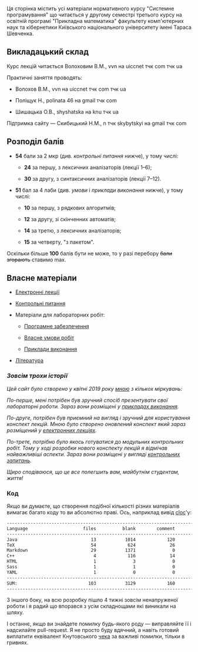 <!--RELEASE-->

Ця сторінка містить усі матеріали нормативного курсу "Системне програмування" що читається у другому семестрі третього курсу на освітній програмі "Прикладна математика" факультету 	комп'ютерних наук та кібернетики Київського національного університету імені Тараса 	Шевченка.

## Викладацький склад

Курс лекцій читається Волоховим В.М., vvn на uiccnet тчк com тчк ua

Практичні заняття проводять:

- Волохов В.М., vvn на uiccnet тчк com тчк ua

- Поліщук Н., polinata 46 на gmail тчк com

- Шишацька О.В., shyshatska на knu тчк ua

Підтримка сайту &mdash; Скибицький Н.М., n тчк skybytskyi на gmail тчк com

## Розподіл балів

- **54** бали за 2 мкр (див. _контрольні питання_ нижче), у тому числі:
	
	- **24** за першу, з лексичних аналізаторів (лекції 1&ndash;6);
	
	- **30** за другу, з синтаксичних аналізаторів (лекції 7&ndash;12).

- **51** бал за 4 лаби (див. _умови_ і _приклади виконання_ нижче), у тому числі:

	- **10** за першу, з рядкових алгоритмів;

	- **12** за другу, зі скінченних автоматів;

	- **14** за третю, з лексичних аналізаторів;

	- **15** за четверту, "з пакетом".

Оскільки більше **100** балів бути не може, то у разі перебору ~~бали згорають~~ ставимо max.

## Власне матеріали

- [Електронні лекції](lectures/README.md)

- [Контрольні питання](exams/README.md)

- Матеріали для лабораторних робіт:

  - [Програмне забезпечення](labs/starting-out.md)

  - [Власне умови робіт](labs/tasks/README.md)

  - [Приклади виконання](labs/examples/README.md)

- [Література](books/README.md)

### _Зовсім трохи історії_

_Цей сайт було створено у квітні 2019 року [мною](https://github.com/Sky-Nik) з кількох міркувань:_

_По-перше, мені потрібен був зручний спосіб презентувати свої лабораторні роботи. Зараз вони розміщені у [прикладах виконання](labs/examples/README.md)._

_По-друге, потрібен був приємний на вигляд і зручний для користування конспект лекцій. Мною було створено оновлений конспект який зараз розміщений у [електронних лекціях](lectures/README.md)._

_По-третє, потрібно було якось готуватися до модульних контрольних робіт. Тому у ході розробки нового конспекту лекцій я відмічав найважливіші аспекти. Зараз вони розміщені у вигляді [контрольних запитань](exams/README.md)._

_Щиро сподіваюся, що це все полегшить вам, майбутнім студентам, життя!_

### Код

Якщо ви думаєте, що створення подібної кількості різних матеріалів вимагає багато коду то ви абсолютно праві. Ось, наприклад вивід [cloc](https://github.com/AlDanial/cloc)'у:

```bash
-------------------------------------------------------------------------------
Language                     files          blank        comment           code
-------------------------------------------------------------------------------
Java                            13           1014            120           5067
TeX                             54            624             26           2562
Markdown                        29           1371              0           2112
C++                              4            116             14            481
HTML                             1              3              0             23
Sass                             1              1              0              6
YAML                             1              0              0              3
-------------------------------------------------------------------------------
SUM:                           103           3129            160          10254
-------------------------------------------------------------------------------
```

З іншого боку, на всю розробку пішло 4 тижні зовсім ненапруженої роботи і я радий що впорався з усім складнощами які виникали на шляху.

І останнє, якщо ви знайдете помилку будь-якого роду &mdash; виправляйте її і надсилайте pull-request. Я не просто буду вдячний, а навіть готовий виплатити еквівалент Кнутовського [чека](https://en.wikipedia.org/wiki/Knuth_reward_check) за важливі помилки, тільки в гривнях.
